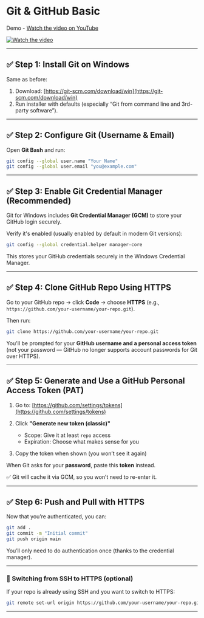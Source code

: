 # Git & GitHub Basic

Demo - [Watch the video on YouTube](https://youtu.be/0kGr88A_dDI)

[![Watch the video](https://img.youtube.com/vi/0kGr88A_dDI/0.jpg)](https://youtu.be/0kGr88A_dDI)

---

## ✅ Step 1: Install Git on Windows

Same as before:

1. Download: [https://git-scm.com/download/win](https://git-scm.com/download/win)
2. Run installer with defaults (especially “Git from command line and 3rd-party software”).

---

## ✅ Step 2: Configure Git (Username & Email)

Open **Git Bash** and run:

```bash
git config --global user.name "Your Name"
git config --global user.email "you@example.com"
```

---

## ✅ Step 3: Enable Git Credential Manager (Recommended)

Git for Windows includes **Git Credential Manager (GCM)** to store your GitHub login securely.

Verify it's enabled (usually enabled by default in modern Git versions):

```bash
git config --global credential.helper manager-core
```

This stores your GitHub credentials securely in the Windows Credential Manager.

---

## ✅ Step 4: Clone GitHub Repo Using HTTPS

Go to your GitHub repo → click **Code** → choose **HTTPS** (e.g., `https://github.com/your-username/your-repo.git`).

Then run:

```bash
git clone https://github.com/your-username/your-repo.git
```

You'll be prompted for your **GitHub username and a personal access token** (not your password — GitHub no longer supports account passwords for Git over HTTPS).

---

## ✅ Step 5: Generate and Use a GitHub Personal Access Token (PAT)

1. Go to: [https://github.com/settings/tokens](https://github.com/settings/tokens)
2. Click **"Generate new token (classic)"**

   - Scope: Give it at least `repo` access
   - Expiration: Choose what makes sense for you

3. Copy the token when shown (you won’t see it again)

When Git asks for your **password**, paste this **token** instead.

✅ Git will cache it via GCM, so you won’t need to re-enter it.

---

## ✅ Step 6: Push and Pull with HTTPS

Now that you’re authenticated, you can:

```bash
git add .
git commit -m "Initial commit"
git push origin main
```

You’ll only need to do authentication once (thanks to the credential manager).

---

### 🔄 Switching from SSH to HTTPS (optional)

If your repo is already using SSH and you want to switch to HTTPS:

```bash
git remote set-url origin https://github.com/your-username/your-repo.git
```

---
